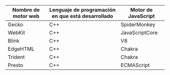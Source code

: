 | Nombre de motor web | Lenguaje de programación en que está desarrollado | Motor de JavaScript | 
|---|---|---|
| Gecko  | C++ |  SpiderMonkey  |
| WebKit  |  C++ |  JavaScriptCore |
| Blink  |  C++ |  V8 |
| EdgeHTML | C++  | Chakra  |
| Trident |  C++ | Chakra |
| Presto | C++  |   ECMAScript |
